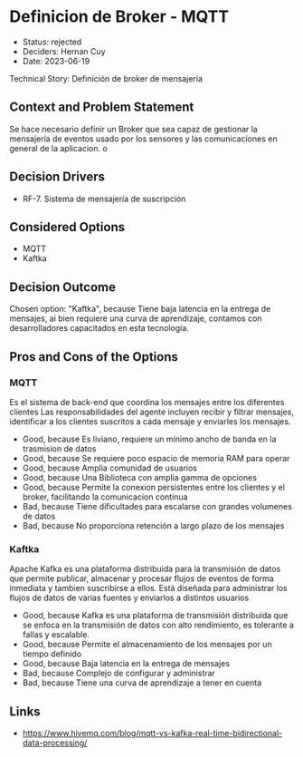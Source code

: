 # Definicion de Broker - MQTT

* Status: rejected
* Deciders: Hernan Cuy
* Date: 2023-06-19

Technical Story: Definición de broker de mensajería

## Context and Problem Statement

Se hace necesario definir un Broker que sea capaz de gestionar la mensajería de eventos usado por los sensores y las comunicaciones en general de la aplicacion. o

## Decision Drivers

* RF-7. Sistema de mensajería de suscripción

## Considered Options

* MQTT
* Kaftka

## Decision Outcome

Chosen option: "Kaftka", because Tiene baja latencia en la entrega de mensajes, ai bien requiere una curva de aprendizaje, contamos con desarrolladores capacitados en esta tecnología.

## Pros and Cons of the Options

### MQTT

Es el sistema de back-end que coordina los mensajes entre los diferentes clientes  Las responsabilidades del agente incluyen recibir y filtrar mensajes, identificar a los clientes suscritos a cada mensaje y enviarles los mensajes.

* Good, because Es liviano, requiere un mínimo ancho de banda en la trasmision de datos
* Good, because Se requiere poco espacio de memoria RAM para operar
* Good, because Amplia comunidad de usuarios
* Good, because Una Biblioteca con amplia gamma de opciones
* Good, because Permite la conexion persistentes entre los clientes y el broker, facilitando la comunicacion continua
* Bad, because Tiene dificultades para escalarse con grandes volumenes de datos
* Bad, because No proporciona retención a largo plazo de los mensajes

### Kaftka

Apache Kafka es una plataforma distribuida para la transmisión de datos que permite publicar, almacenar y procesar flujos de eventos de forma inmediata y tambien suscribirse a ellos. Está diseñada para administrar los flujos de datos de varias fuentes y enviarlos a distintos usuarios

* Good, because Kafka es una plataforma de transmisión distribuida que se enfoca en la transmisión de datos con alto rendimiento, es tolerante a fallas y escalable.
* Good, because Permite el almacenamiento de los mensajes por un tiempo definido
* Good, because Baja latencia en la entrega de mensajes
* Bad, because Complejo de configurar y administrar
* Bad, because Tiene una curva de aprendizaje a tener en cuenta

## Links

* https://www.hivemq.com/blog/mqtt-vs-kafka-real-time-bidirectional-data-processing/
